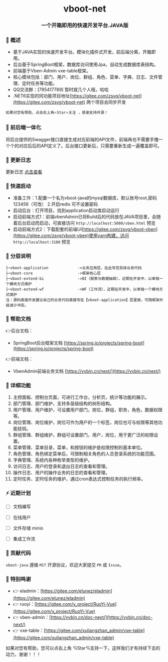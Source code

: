 <div align="center"><h1 align="center">vboot-net</h1></div>
<div align="center"><h3 align="center">一个开箱即用的快速开发平台.JAVA版</h3></div>

### 🍟 概述

* 基于JAVA实现的快速开发平台。模块化插件式开发，前后端分离，开箱即用。
* 后台基于SpringBoot框架，数据库访问使用Jpa，自动生成数据库表结构。
* 前端基于Vben-Admin vxe-table框架。
* 核心模块包括：部门、用户、岗位、群组、角色、菜单、字典、日志、文件管理、定时任务等功能。
* QQ交流群：[795417789] 暂时就几个人哦，哈哈
* .NET6实现的同功能项目地址[https://gitee.com/zsvg/vboot-net](https://gitee.com/zsvg/vboot-net) 两个项目会同步开发
```
如果对您有帮助，点击右上角⭐Star⭐关注 ，感谢支持开源！
```

### 🎁 前后端一体化

将后台提供的Swagger接口直接生成对应前端的API文件，前端再也不需要手撸一个个的对应后后的API定义了。后台接口更新后，只需要重新生成一遍覆盖即可。

### 🥞 更新日志

更新日志 [点击查看](https://gitee.com/zsvg/vboot-java/CHANGELOG.md)
          
### 🍄 快速启动
* 准备工作：1.配置一个名为vboot-java的mysql数据库，默认账号root,密码123456（可改） 2.开启redis 可不设置密码
* 启动后台：打开项目，找到application启动类启动运行
* 启动前端方式1：前端vbenAdmin已将Build后的代码放在JAVA项目里，会随着后台启动而启动，可直接访问 `http://localhost:5000/vben.html` 预览
* 启动前端方式2：下载配套的前端UI[https://gitee.com/zsvg/vboot-vben](https://gitee.com/zsvg/vboot-vben)使用yarn构建，访问 `http://localhost:3100` 预览

### 🏀 分层说明
```
├─vboot-application             ->业务应用层，在此写您具体业务代码
├─vboot-core                    ->框架核心层
├─vboot-extend-bi               ->BI（报表与数据抽取），近期在开发中，以单独一个模块方式维护
├─vboot-extend-wf               ->WF（工作流），近期在开发中，以单独一个模块方式维护
注：源码直接开发建议自己的业务代码直接写在【vboot-application】层里面，可随框架升级减少冲突。
```

### 📖 帮助文档

👉后台文档：
* SpringBoot后台框架文档 [https://spring.io/projects/spring-boot](https://spring.io/projects/spring-boot)

👉前端文档：
* VbenAdmin前端业务文档 [https://vvbin.cn/next/](https://vvbin.cn/next/)


### 🍖 详细功能

1. 主控面板、控制台页面，可进行工作台，分析页，统计等功能的展示。
2. 部门管理、部门维护，支持多层级结构的树形结构。
3. 用户管理、用户维护，可设置用户部门，岗位，群组，职务，角色，数据权限等。
4. 岗位管理、岗位维护，岗位可作为用户的一个标签，岗位也可与权限等其他功能挂钩。
5. 群组管理、群组维护，群组可设置部门，用户，岗位，用于更广泛的权限设置。
6. 菜单管理、菜单目录，菜单，和按钮的维护是权限控制的基本单位。
7. 角色管理、角色绑定菜单后，可限制相关角色的人员登录系统的功能范围。
8. 字典管理、系统内各种枚举类型的维护。
9. 访问日志、用户的登录和退出日志的查看和管理。
10. 操作日志、用户的操作业务的日志的查看和管理。
11. 定时任务、定时任务的维护，通过cron表达式控制任务的执行频率。

### ⚡ 近期计划

- [ ] 文档编写
- [ ] 在线用户
- [ ] 文件存储 minio
- [ ] 集成工作流


### 🍻 贡献代码

`vboot-java` 遵循 `MIT` 开源协议，欢迎大家提交 `PR` 或 `Issue`。


### 💐 特别鸣谢
- 👉 eladmin：[https://gitee.com/elunez/eladmin](https://gitee.com/elunez/eladmin)
- 👉 ruoyi：[https://gitee.com/y_project/RuoYi-Vue](https://gitee.com/y_project/RuoYi-Vue)
- 👉 vben-admin：[https://vvbin.cn/doc-next/](https://vvbin.cn/doc-next/)
- 👉 vxe-table：[https://gitee.com/xuliangzhan_admin/vxe-table](https://gitee.com/xuliangzhan_admin/vxe-table)

如果对您有帮助，您可以点右上角 💘Star💘支持一下，这样我们才有持续下去的动力，谢谢！！！